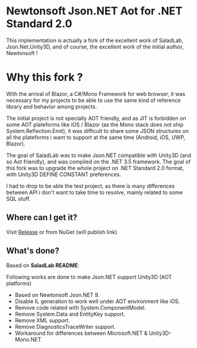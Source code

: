 # Newtonsoft Json.NET Aot for .NET Standard 2.0

This implementation is actually a fork of the excellent work of SaladLab, Json.Net.Unity3D, and of course, the excellent work of the initial author, Newtonsoft !

# Why this fork ?

With the arrival of Blazor, a C#/Mono Framework for web browser, it was necessary for my projects to be able to use the same kind of reference library and behavior among projects.

The initial project is not specially AOT friendly, and as JIT is forbidden on some AOT plateforms like iOS / Blazor (as the Mono stack does not ship System.Reflection.Emit), it was difficult to share some JSON structures on all the plateforms i want to support at the same time (Android, iOS, UWP, Blazor).

The goal of SaladLab was to make Json.NET compatible with Unity3D (and so Aot friendly), and was compiled on the .NET 3.5 framework.
The goal of this fork was to upgrade the whole project on .NET Standard 2.0 format, with Unity3D DEFINE CONSTANT preferences.

I had to drop to be able the test project, as there is many differences between API i don't want to take time to resolve, mainly related to some SQL stuff.

## Where can I get it?

Visit [Release](https://github.com/Daddoon/Json.NET.Aot/releases) or from NuGet (will publish link)

## What's done?

Based on **SaladLab README**:

Following works are done to make Json.NET support Unity3D (AOT platforms)

 - Based on Newtonsoft Json.NET 9.
 - Disable IL generation to work well under AOT environment like iOS.
 - Remove code related with System.ComponentModel.
 - Remove System.Data and EntityKey support.
 - Remove XML support.
 - Remove DiagnosticsTraceWriter support.
 - Workaround for differences between Microsoft.NET & Unity3D-Mono.NET
